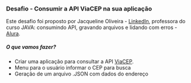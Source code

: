 ### Desafio - Consumir a API ViaCEP na sua aplicação

Este desafio foi proposto por Jacqueline Oliveira  - [LinkedIn](https://www.linkedin.com/in/jacqueline-r-oliveira/), professora do curso JAVA: consumindo API, gravando arquivos e lidando com erros - [Alura](https://www.alura.com.br/).

##### O que vamos fazer?

* Criar uma aplicação para consultar a API [ViaCEP](https://viacep.com.br/).
* Menu para o usuário informar o CEP para busca
* Geração de um arquivo .JSON com dados do endereço



